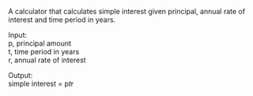 A calculator that calculates simple interest given principal, annual rate of interest and time period in years.

Input:\
   p, principal amount\
   t, time period in years\
   r, annual rate of interest

Output:\
   simple interest = p*t*r
